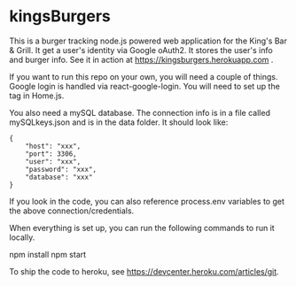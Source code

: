 # kingsBurgers

This is a burger tracking node.js powered web application for the King's Bar & Grill.  It get a user's identity via Google oAuth2.  It stores the user's info and burger info.  See it in action at https://kingsburgers.herokuapp.com .

If you want to run this repo on your own, you will need a couple of things.  Google login is handled via react-google-login.  You will need to set up the <GoogleLogin> tag in Home.js.  

You also need a mySQL database.  The connection info is in a file called mySQLkeys.json and is in the data folder.  It should look like: 
```
{
    "host": "xxx",
    "port": 3306,
    "user": "xxx",
    "password": "xxx",
    "database": "xxx"
}
```

If you look in the code, you can also reference process.env variables to get the above connection/credentials.

When everything is set up, you can run the following commands to run it locally.

npm install
npm start

To ship the code to heroku, see https://devcenter.heroku.com/articles/git.

